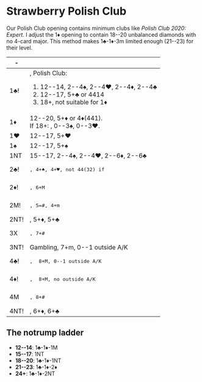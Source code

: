 # Strawberry Polish Club

Our Polish Club opening contains minimum clubs like *Polish Club 2020: Expert*.
I adjust the 1♦ opening to contain 18--20 unbalanced diamonds with no 4-card
major.  This method makes 1♣-1♦-3m limited enough (21--23) for their level.

|  -   |   |
|------|---|
| 1♣!  | <F>, Polish Club:<ol class="variants"> <li>12--14, 2--4♠, 2--4♥, 2--4♦, 2--4♣</li> <li>12--17, 5+♣ or 4414</li> <li>18+, not suitable for 1♦</li> </ol> |
| 1♦   | <div>12--20, 5+♦ or 4♦(441).</div><div>If 18+: <UNBAL>, 0--3♠, 0--3♥.</div> |
| 1♥   | 12--17, 5+♥ |
| 1♠   | 12--17, 5+♠ |
| 1NT  | 15--17, 2--4♠, 2--4♥, 2--6♦, 2--6♣ |
| 2♣!  | <PRE>, 4+♠, 4+♥, not 44(32) if <VUL> |
| 2♦!  | <PRE>, 6+M |
| 2M!  | <PRE>, 5=#, 4+m |
| 2NT! | <UNT>, 5+♦, 5+♣ |
| 3X   | <PRE>, 7+# |
| 3NT! | Gambling, <SOL> 7+m, 0--1 outside A/K |
| 4♣!  | <PRE>, <S-SOL> 8+M, 0--1 outside A/K |
| 4♦!  | <PRE>, <SOL> 8+M, no outside A/K |
| 4M   | <PRE>, 8+# |
| 4NT! | <UNT>, 6+♦, 6+♣ |

## The notrump ladder

- **12--14**: 1♣-1♦-1M
- **15--17**: 1NT
- **18--20**: 1♣-1♦-1NT
- **21--23**: 1♣-1♦-2♦
- **24+**: 1♣-1♦-2NT